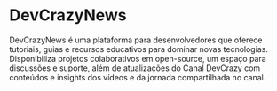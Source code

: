 # DevCrazyNews
DevCrazyNews é uma plataforma para desenvolvedores que oferece tutoriais, guias e recursos educativos para dominar novas tecnologias. Disponibiliza projetos colaborativos em open-source, um espaço para discussões e suporte, além de atualizações do Canal DevCrazy com conteúdos e insights dos vídeos e da jornada compartilhada no canal.
